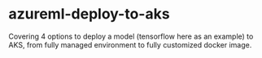 # azureml-deploy-to-aks
Covering 4 options to deploy a model (tensorflow here as an example) to AKS, from fully managed environment to fully customized docker image.
